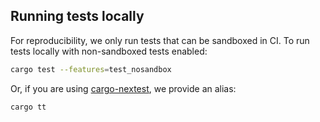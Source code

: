 <!-- TODO: Section on nix CI + devShell -->

## Running tests locally

For reproducibility, we only run tests that can be sandboxed in CI.
To run tests locally with non-sandboxed tests enabled:

```bash
cargo test --features=test_nosandbox
```

Or, if you are using [cargo-nextest](https://nexte.st/), we provide an alias:

```bash
cargo tt
```
